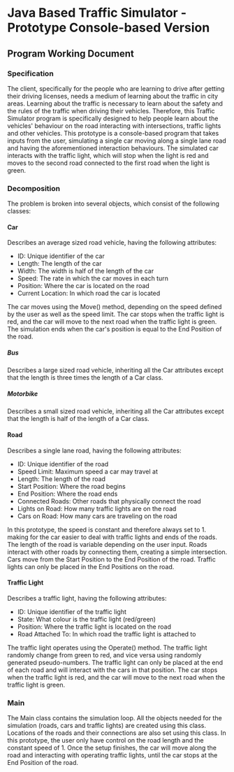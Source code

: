 # Java Based Traffic Simulator - Prototype Console-based Version
## Program Working Document

### Specification
The client, specifically for the people who are learning to drive after getting their driving licenses, needs a medium of learning about the traffic in city areas.
Learning about the traffic is necessary to learn about the safety and the rules of the traffic when driving their vehicles.
Therefore, this Traffic Simulator program is specifically designed to help people learn about the vehicles' behaviour on the road interacting with intersections, traffic lights and other vehicles.
This prototype is a console-based program that takes inputs from the user, simulating a single car moving along a single lane road and having the aforementioned interaction behaviours.
The simulated car interacts with the traffic light, which will stop when the light is red and moves to the second road connected to the first road when the light is green.

### Decomposition
The problem is broken into several objects, which consist of the following classes:

#### Car
Describes an average sized road vehicle, having the following attributes:
- ID: Unique identifier of the car
- Length: The length of the car
- Width: The width is half of the length of the car
- Speed: The rate in which the car moves in each turn
- Position: Where the car is located on the road
- Current Location: In which road the car is located

The car moves using the Move() method, depending on the speed defined by the user as well as the speed limit.
The car stops when the traffic light is red, and the car will move to the next road when the traffic light is green.
The simulation ends when the car's position is equal to the End Position of the road.

##### Bus
Describes a large sized road vehicle, inheriting all the Car attributes except that the length is three times the length of a Car class.

##### Motorbike
Describes a small sized road vehicle, inheriting all the Car attributes except that the length is half of the length of a Car class.

#### Road
Describes a single lane road, having the following attributes:
- ID: Unique identifier of the road
- Speed Limit: Maximum speed a car may travel at
- Length: The length of the road
- Start Position: Where the road begins
- End Position: Where the road ends
- Connected Roads: Other roads that physically connect the road
- Lights on Road: How many traffic lights are on the road
- Cars on Road: How many cars are traveling on the road

In this prototype, the speed is constant and therefore always set to 1. making for the car easier to deal with traffic lights and ends of the roads.
The length of the road is variable depending on the user input.
Roads interact with other roads by connecting them, creating a simple intersection.
Cars move from the Start Position to the End Position of the road.
Traffic lights can only be placed in the End Positions on the road.

#### Traffic Light
Describes a traffic light, having the following attributes:
- ID: Unique identifier of the traffic light
- State: What colour is the traffic light (red/green)
- Position: Where the traffic light is located on the road
- Road Attached To: In which road the traffic light is attached to

The traffic light operates using the Operate() method.
The traffic light randomly change from green to red, and vice versa using randomly generated pseudo-numbers.
The traffic light can only be placed at the end of each road and will interact with the cars in that position.
The car stops when the traffic light is red, and the car will move to the next road when the traffic light is green.

### Main
The Main class contains the simulation loop.
All the objects needed for the simulation (roads, cars and traffic lights) are created using this class.
Locations of the roads and their connections are also set using this class.
In this prototype, the user only have control on the road length and the constant speed of 1.
Once the setup finishes, the car will move along the road and interacting with operating traffic lights, until the car stops at the End Position of the road.

